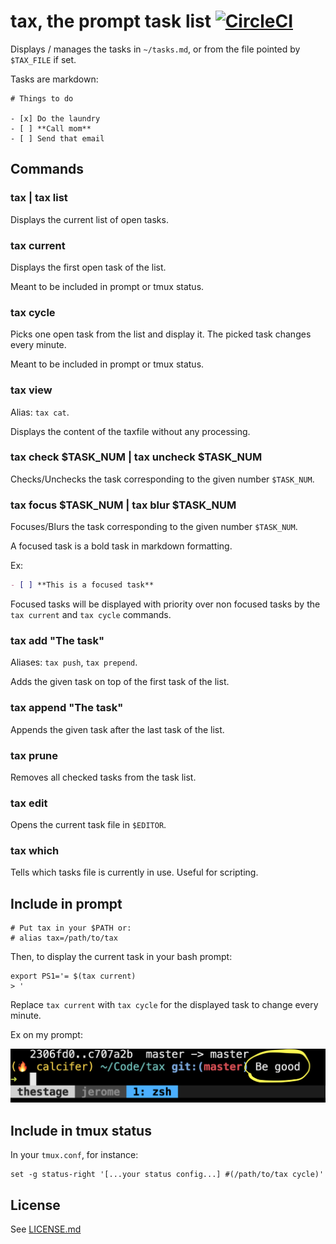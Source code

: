 # tax, the prompt task list [![CircleCI](https://circleci.com/gh/netgusto/tax.svg?style=svg)](https://circleci.com/gh/netgusto/tax)

Displays / manages the tasks in `~/tasks.md`, or from the file pointed by `$TAX_FILE` if set.

Tasks are markdown:

```
# Things to do

- [x] Do the laundry
- [ ] **Call mom**
- [ ] Send that email
```

## Commands

### tax | tax list

Displays the current list of open tasks.

### tax current

Displays the first open task of the list.

Meant to be included in prompt or tmux status.

### tax cycle

Picks one open task from the list and display it. The picked task changes every minute.

Meant to be included in prompt or tmux status.

### tax view

Alias: `tax cat`.

Displays the content of the taxfile without any processing.

### tax check $TASK_NUM | tax uncheck $TASK_NUM

Checks/Unchecks the task corresponding to the given number `$TASK_NUM`.

### tax focus $TASK_NUM | tax blur $TASK_NUM

Focuses/Blurs the task corresponding to the given number `$TASK_NUM`.

A focused task is a bold task in markdown formatting.

Ex:

```md
- [ ] **This is a focused task**
```

Focused tasks will be displayed with priority over non focused tasks by the `tax current` and `tax cycle` commands.

### tax add "The task"

Aliases: `tax push`, `tax prepend`.

Adds the given task on top of the first task of the list.

### tax append "The task"

Appends the given task after the last task of the list.

### tax prune

Removes all checked tasks from the task list.

### tax edit

Opens the current task file in `$EDITOR`.

### tax which

Tells which tasks file is currently in use. Useful for scripting.

## Include in prompt

```
# Put tax in your $PATH or:
# alias tax=/path/to/tax
```

Then, to display the current task in your bash prompt:
```
export PS1='= $(tax current)
> '
```

Replace `tax current` with `tax cycle` for the displayed task to change every minute.

Ex on my prompt:

![](assets/prompt.png)

## Include in tmux status

In your `tmux.conf`, for instance:

```
set -g status-right '[...your status config...] #(/path/to/tax cycle)'
```

## License

See [LICENSE.md]()
